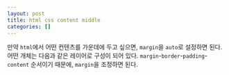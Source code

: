 ```yaml
---
layout: post
title: html css content middle
categories: []
---
```


만약 `html`에서 어떤 컨텐츠를 가운데에 두고 싶으면, `margin`을 `auto`로 설정하면 된다. 어떤 개체는 다음과 같은 레이어로 구성이 되어 있다. `margin`-`border`-`padding`-`content` 순서이기 때문에, `margin`을 조정하면 된다.
